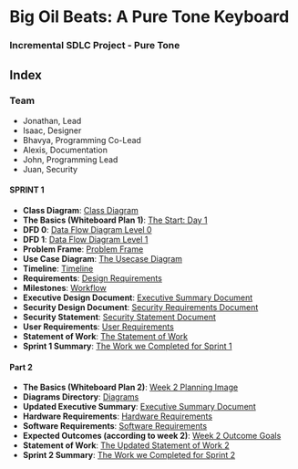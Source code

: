 # Big Oil Beats: A Pure Tone Keyboard
### Incremental SDLC Project - Pure Tone 

## Index
### Team
- Jonathan, Lead
- Isaac, Designer
- Bhavya, Programming Co-Lead
- Alexis, Documentation
- John, Programming Lead
- Juan, Security
  
#### SPRINT 1
- **Class Diagram**:  [Class Diagram](https://github.com/JGPerks/Pure-Tone/blob/35f01fc2742b944aed5686a0ac4f176311d255cf/DESIGN/BOB%20Class%20Diagram.png) <br>
- **The Basics (Whiteboard Plan 1)**:  [The Start: Day 1](https://github.com/JGPerks/Pure-Tone/blob/eb7ab7163cbee6d4977899e5035022727306a3c7/DOCUMENTATION%20/Sprint%201%20Uploads/WhiteboardPlan4-22.jpg) <br>
- **DFD 0**:  [Data Flow Diagram Level 0](https://github.com/JGPerks/Pure-Tone/blob/35f01fc2742b944aed5686a0ac4f176311d255cf/DESIGN/BOB%20DFD%20Level%200.png) <br>
- **DFD 1**:  [Data Flow Diagram Level 1](https://github.com/JGPerks/Pure-Tone/blob/35f01fc2742b944aed5686a0ac4f176311d255cf/DESIGN/BOB%20DFD%20Level%201.png) <br>
- **Problem Frame**:  [Problem Frame](https://github.com/JGPerks/Pure-Tone/blob/0d369f43c79cca8d819723ef2e5adfb34342f564/DESIGN/BOB%20Problem%20Frame.png) <br>
- **Use Case Diagram**:  [The Usecase Diagram](https://github.com/JGPerks/Pure-Tone/blob/0d369f43c79cca8d819723ef2e5adfb34342f564/DESIGN/Use%20Case%20Diagram.png) <br>
- **Timeline**:  [Timeline](https://github.com/JGPerks/Pure-Tone/blob/a0a6a8e8bd5c6dd491517dba660b6ea7ab47194a/DOCUMENTATION%20/Sprint%201%20Uploads/IncrementalTimeline.pdf) <br>
- **Requirements**:  [Design Requirements](https://github.com/JGPerks/Pure-Tone/blob/eb7ab7163cbee6d4977899e5035022727306a3c7/DESIGN%20/Initial%20design%20concept.md) <br>
- **Milestones**:  [Workflow](https://github.com/JGPerks/Pure-Tone/blob/ad1184739d1b4a7d11ef362f29b7a21836893ec7/DOCUMENTATION/Sprint%201/Milestones.md)
- **Executive Design Document**:  [Executive Summary Document](https://github.com/JGPerks/Pure-Tone/blob/eb7ab7163cbee6d4977899e5035022727306a3c7/DOCUMENTATION%20/Sprint%201%20/Executive%20Summary.md) <br>
- **Security Design Document**:  [Security Requirements Document](https://github.com/JGPerks/Pure-Tone/blob/031284b0a2e8796da71fb1cfb716db0b33e62a31/DOCUMENTATION/Sprint%201/SecurityRequirements.md) <br>
- **Security Statement**: [Security Statement Document](https://github.com/JGPerks/Pure-Tone/blob/19b2f89487fb8736411e0419b0052e9e3af09ce9/DOCUMENTATION/Sprint%201/SecurityStatement.md)
- **User Requirements**: [User Requirements](https://github.com/JGPerks/Pure-Tone/blob/19b2f89487fb8736411e0419b0052e9e3af09ce9/DOCUMENTATION/Sprint%201/UserRequirements.md)
- **Statement of Work**: [The Statement of Work](https://github.com/JGPerks/Pure-Tone/blob/19b2f89487fb8736411e0419b0052e9e3af09ce9/DOCUMENTATION/Sprint%201/Statement%20of%20Work.md)
- **Sprint 1 Summary**: [The Work we Completed for Sprint 1](https://github.com/JGPerks/Pure-Tone/blob/f409d304f65b36b8fc343aa2a892eee7bcc1dc38/DOCUMENTATION/Sprint%201/Sprint1Summary.md)

#### Part 2
- **The Basics (Whiteboard Plan 2)**:  [Week 2 Planning Image](https://github.com/JGPerks/Pure-Tone/blob/f409d304f65b36b8fc343aa2a892eee7bcc1dc38/DOCUMENTATION/Sprint%202/Sprint2Image.jpg) <br>
- **Diagrams Directory**:  [Diagrams]() <br>
- **Updated Executive Summary**:  [Executive Summary Document](https://github.com/JGPerks/Pure-Tone/blob/3cb2f3cc8e1ec03c04e25a11251eea62e16a674f/DOCUMENTATION/Sprint%202/ExecutiveSummary.md) <br>
- **Hardware Requirements**:  [Hardware Requirements](https://github.com/JGPerks/Pure-Tone/blob/3cb2f3cc8e1ec03c04e25a11251eea62e16a674f/DOCUMENTATION/Sprint%202/Hardware%20Requirements.md) <br>
- **Software Requirements**:  [Software Requirements](https://github.com/JGPerks/Pure-Tone/blob/3cb2f3cc8e1ec03c04e25a11251eea62e16a674f/DOCUMENTATION/Sprint%202/Software%20Requirements.md) <br>
- **Expected Outcomes (according to week 2)**:  [Week 2 Outcome Goals](https://github.com/JGPerks/Pure-Tone/blob/3cb2f3cc8e1ec03c04e25a11251eea62e16a674f/DOCUMENTATION/Sprint%202/Outcome%20Summary.md) <br>
- **Statement of Work**: [The Updated Statement of Work 2](https://github.com/JGPerks/Pure-Tone/blob/3cb2f3cc8e1ec03c04e25a11251eea62e16a674f/DOCUMENTATION/Sprint%202/Statement%20of%20Work.md)
- **Sprint 2 Summary**: [The Work we Completed for Sprint 2](https://github.com/JGPerks/Pure-Tone/blob/a9d5373ca25095bf1995d2c6b6a798e121e9f248/DOCUMENTATION/Sprint%202/Sprint2Summary.md)
